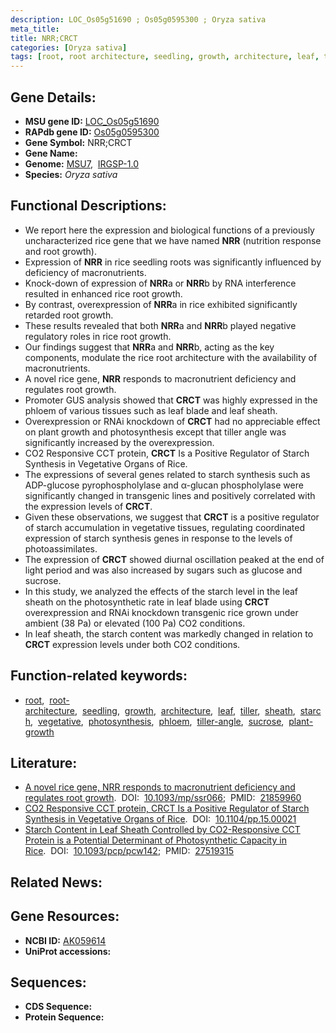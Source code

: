 ```yaml
---
description: LOC_Os05g51690 ; Os05g0595300 ; Oryza sativa
meta_title:
title: NRR;CRCT
categories: [Oryza sativa]
tags: [root, root architecture, seedling, growth, architecture, leaf, tiller, sheath, starch, vegetative, photosynthesis, phloem, tiller angle, sucrose, plant growth]
---
```


## Gene Details:
- **MSU gene ID:** [LOC_Os05g51690](http://rice.uga.edu/cgi-bin/ORF_infopage.cgi?orf=LOC_Os05g51690)  
- **RAPdb gene ID:** [Os05g0595300](https://rapdb.dna.affrc.go.jp/locus/?name=Os05g0595300)  
- **Gene Symbol:** NRR;CRCT
- **Gene Name:**
- **Genome:**  [MSU7](http://rice.uga.edu/),&nbsp;&nbsp;[IRGSP-1.0](https://rapdb.dna.affrc.go.jp/download/irgsp1.html)
- **Species:** *Oryza sativa*

## Functional Descriptions:
   - We report here the expression and biological functions of a previously uncharacterized rice gene that we have named **NRR** (nutrition response and root growth).
   - Expression of **NRR** in rice seedling roots was significantly influenced by deficiency of macronutrients.
   - Knock-down of expression of **NRR**a or **NRR**b by RNA interference resulted in enhanced rice root growth.
   - By contrast, overexpression of **NRR**a in rice exhibited significantly retarded root growth.
   - These results revealed that both **NRR**a and **NRR**b played negative regulatory roles in rice root growth.
   - Our findings suggest that **NRR**a and **NRR**b, acting as the key components, modulate the rice root architecture with the availability of macronutrients.
   - A novel rice gene, **NRR** responds to macronutrient deficiency and regulates root growth.
   - Promoter GUS analysis showed that **CRCT** was highly expressed in the phloem of various tissues such as leaf blade and leaf sheath.
   - Overexpression or RNAi knockdown of **CRCT** had no appreciable effect on plant growth and photosynthesis except that tiller angle was significantly increased by the overexpression.
   - CO2 Responsive CCT protein, **CRCT** Is a Positive Regulator of Starch Synthesis in Vegetative Organs of Rice.
   - The expressions of several genes related to starch synthesis such as ADP-glucose pyrophospholylase and α-glucan phospholylase were significantly changed in transgenic lines and positively correlated with the expression levels of **CRCT**.
   - Given these observations, we suggest that **CRCT** is a positive regulator of starch accumulation in vegetative tissues, regulating coordinated expression of starch synthesis genes in response to the levels of photoassimilates.
   - The expression of **CRCT** showed diurnal oscillation peaked at the end of light period and was also increased by sugars such as glucose and sucrose.
   - In this study, we analyzed the effects of the starch level in the leaf sheath on the photosynthetic rate in leaf blade using **CRCT** overexpression and RNAi knockdown transgenic rice grown under ambient (38 Pa) or elevated (100 Pa) CO2 conditions.
   - In leaf sheath, the starch content was markedly changed in relation to **CRCT** expression levels under both CO2 conditions.

## Function-related keywords:
   - [root](/tags/root/),&nbsp;&nbsp;[root-architecture](/tags/root-architecture/),&nbsp;&nbsp;[seedling](/tags/seedling/),&nbsp;&nbsp;[growth](/tags/growth/),&nbsp;&nbsp;[architecture](/tags/architecture/),&nbsp;&nbsp;[leaf](/tags/leaf/),&nbsp;&nbsp;[tiller](/tags/tiller/),&nbsp;&nbsp;[sheath](/tags/sheath/),&nbsp;&nbsp;[starch](/tags/starch/),&nbsp;&nbsp;[vegetative](/tags/vegetative/),&nbsp;&nbsp;[photosynthesis](/tags/photosynthesis/),&nbsp;&nbsp;[phloem](/tags/phloem/),&nbsp;&nbsp;[tiller-angle](/tags/tiller-angle/),&nbsp;&nbsp;[sucrose](/tags/sucrose/),&nbsp;&nbsp;[plant-growth](/tags/plant-growth/)

## Literature:
   - [A novel rice gene, NRR responds to macronutrient deficiency and regulates root growth](https://www.doi.org/10.1093/mp/ssr066).&nbsp;&nbsp;DOI:&nbsp;&nbsp;[10.1093/mp/ssr066](https://www.doi.org/10.1093/mp/ssr066);&nbsp;&nbsp;PMID:&nbsp;&nbsp;[21859960](https://pubmed.ncbi.nlm.nih.gov/21859960/)
   - [CO2 Responsive CCT protein, CRCT Is a Positive Regulator of Starch Synthesis in Vegetative Organs of Rice](https://www.doi.org/10.1104/pp.15.00021).&nbsp;&nbsp;DOI:&nbsp;&nbsp;[10.1104/pp.15.00021](https://www.doi.org/10.1104/pp.15.00021)
   - [Starch Content in Leaf Sheath Controlled by CO2-Responsive CCT Protein is a Potential Determinant of Photosynthetic Capacity in Rice](https://www.doi.org/10.1093/pcp/pcw142).&nbsp;&nbsp;DOI:&nbsp;&nbsp;[10.1093/pcp/pcw142](https://www.doi.org/10.1093/pcp/pcw142);&nbsp;&nbsp;PMID:&nbsp;&nbsp;[27519315](https://pubmed.ncbi.nlm.nih.gov/27519315/)

## Related News:

## Gene Resources:
- **NCBI ID:**  [AK059614](http://www.ncbi.nlm.nih.gov/nuccore/AK059614)
- **UniProt accessions:** [](https://www.uniprot.org/uniprotkb//entry)

## Sequences:
- **CDS Sequence:**
- **Protein Sequence:**
